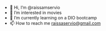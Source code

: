 - 👋 Hi, I’m @raissamservio
- 👀 I’m interested in movies
- 🌱 I’m currently learning on a DIO bootcamp
- 📫 How to reach me raissaservio@gmail.com

<!---
raissamservio/raissamservio is a ✨ special ✨ repository because its `README.md` (this file) appears on your GitHub profile.
You can click the Preview link to take a look at your changes.
--->
